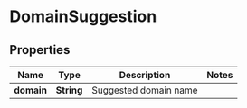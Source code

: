 

# DomainSuggestion


## Properties

| Name | Type | Description | Notes |
|------------ | ------------- | ------------- | -------------|
|**domain** | **String** | Suggested domain name |  |



